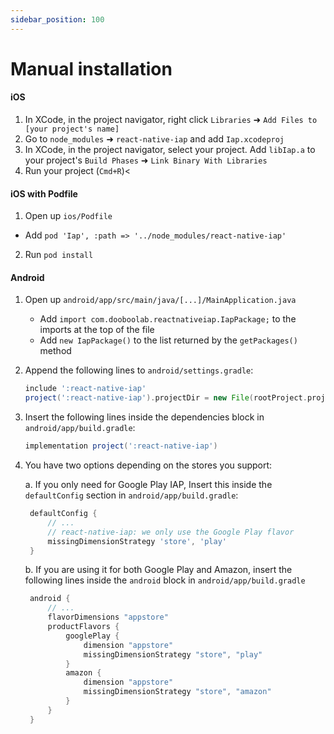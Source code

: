 ```yaml
---
sidebar_position: 100
---
```


# Manual installation

#### iOS

1. In XCode, in the project navigator, right click `Libraries` ➜ `Add Files to [your project's name]`
2. Go to `node_modules` ➜ `react-native-iap` and add `Iap.xcodeproj`
3. In XCode, in the project navigator, select your project. Add `libIap.a` to your project's `Build Phases` ➜ `Link Binary With Libraries`
4. Run your project (`Cmd+R`)<

#### iOS with Podfile

1. Open up `ios/Podfile`

- Add `pod 'Iap', :path => '../node_modules/react-native-iap'`

2. Run `pod install`

#### Android

1. Open up `android/app/src/main/java/[...]/MainApplication.java`

   - Add `import com.dooboolab.reactnativeiap.IapPackage;` to the imports at the top of the file
   - Add `new IapPackage()` to the list returned by the `getPackages()` method

2. Append the following lines to `android/settings.gradle`:

   ```gradle
   include ':react-native-iap'
   project(':react-native-iap').projectDir = new File(rootProject.projectDir, '../node_modules/react-native-iap/android')
   ```

3. Insert the following lines inside the dependencies block in `android/app/build.gradle`:

   ```gradle
   implementation project(':react-native-iap')
   ```

4. You have two options depending on the stores you support:

   a. If you only need for Google Play IAP, Insert this inside the `defaultConfig` section in `android/app/build.gradle`:

   ```gradle
    defaultConfig {
        // ...
        // react-native-iap: we only use the Google Play flavor
        missingDimensionStrategy 'store', 'play'
    }
   ```

   b. If you are using it for both Google Play and Amazon, insert the following lines inside the `android` block in `android/app/build.gradle`

   ```gradle
    android {
        // ...
        flavorDimensions "appstore"
        productFlavors {
            googlePlay {
                dimension "appstore"
                missingDimensionStrategy "store", "play"
            }
            amazon {
                dimension "appstore"
                missingDimensionStrategy "store", "amazon"
            }
        }
    }
   ```
